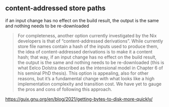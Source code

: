 ## content-addressed store paths

if an input change has no effect on the build result, the output is the same and nothing needs to be re-downloaded

> For completeness, another option currently investigated by the Nix developers is that of “content-addressed derivations”. While currently store file names contain a hash of the inputs used to produce them, the idea of content-addressed derivations is to make it a content hash; that way, if an input change has no effect on the build result, the output is the same and nothing needs to be re-downloaded (this is what Eelco Dolstra described as the intensional model in Chapter 6 of his seminal PhD thesis). This option is appealing, also for other reasons, but it’s a fundamental change with what looks like a high implementation complexity and transition cost. We have yet to gauge the pros and cons of following this approach.

https://guix.gnu.org/en/blog/2021/getting-bytes-to-disk-more-quickly/

